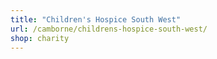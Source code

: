 ```yaml
---
title: "Children's Hospice South West"
url: /camborne/childrens-hospice-south-west/
shop: charity
---
```

